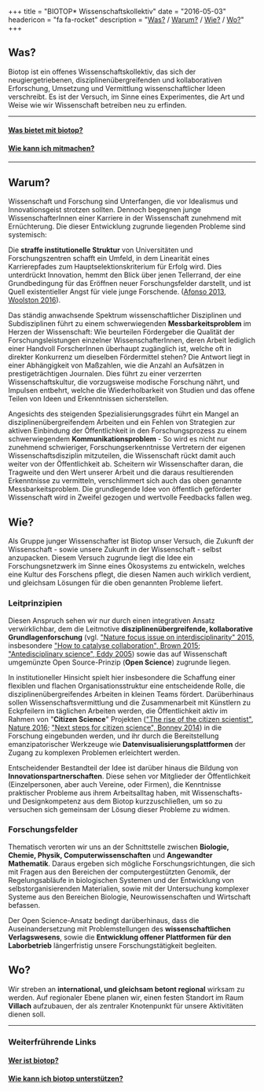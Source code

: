 +++
title = "BIOTOP* Wissenschaftskollektiv"
date = "2016-05-03"
headericon = "fa fa-rocket"
description = "[Was?](#was) / [Warum?](#warum) / [Wie?](#wie) / [Wo?](#wo)"
+++

## Was?

Biotop ist ein offenes Wissenschaftskollektiv, das sich der neugiergetriebenen, disziplinenübergreifenden und kollaborativen Erforschung, Umsetzung und Vermittlung wissenschaftlicher Ideen verschreibt. Es ist der Versuch, im Sinne eines Experimentes, die Art und Weise wie wir Wissenschaft betreiben neu zu erfinden.

------

#### [Was bietet mit biotop?](/de/participate/#was-bietet-mir-biotop)
#### [Wie kann ich mitmachen?](/de/participate/#wie-kann-ich-mitmachen)

-------


## Warum?

Wissenschaft und Forschung sind Unterfangen, die vor Idealismus und Innovationsgeist strotzen sollten. Dennoch begegnen junge WissenschafterInnen einer Karriere in der Wissenschaft zunehmend mit Ernüchterung.
Die dieser Entwicklung zugrunde liegenden Probleme sind systemisch:

Die **straffe institutionelle Struktur** von Universitäten und Forschungszentren schafft ein Umfeld, in dem Linearität eines Karrierepfades zum Hauptselektionskriterium für Erfolg wird. Dies unterdrückt Innovation, hemmt den Blick über jenen Tellerrand, der eine Grundbedingung für das Eröffnen neuer Forschungsfelder darstellt, und ist Quell existentieller Angst für viele junge Forschende.
([Afonso 2013](http://blogs.lse.ac.uk/impactofsocialsciences/2013/12/11/how-academia-resembles-a-drug-gang/), [Woolston 2016](http://www.nature.com/naturejobs/science/articles/10.1038/nj7587-555a)).

Das ständig anwachsende Spektrum wissenschaftlicher Disziplinen und Subdisziplinen führt zu einem schwerwiegenden **Messbarkeitsproblem** im Herzen der Wissenschaft: Wie beurteilen Fördergeber die Qualität der Forschungsleistungen einzelner WissenschafterInnen, deren Arbeit lediglich einer Handvoll ForscherInnen überhaupt zugänglich ist, welche oft in direkter Konkurrenz um dieselben Fördermittel stehen? Die Antwort liegt in einer Abhängigkeit von Maßzahlen, wie die Anzahl an Aufsätzen in prestigeträchtigen Journalen. Dies führt zu einer verzerrten Wissenschaftskultur, die vorzugsweise modische Forschung nährt, und Impulsen entbehrt, welche die Wiederholbarkeit von Studien und das offene Teilen von Ideen und Erkenntnissen sicherstellen.

Angesichts des steigenden Spezialisierungsgrades führt ein Mangel an disziplinenübergreifendem Arbeiten und ein Fehlen von Strategien zur aktiven Einbindung der Öffentlichkeit in den Forschungsprozess zu einem schwerwiegendem **Kommunikationsproblem** - So wird es nicht nur zunehmend schwieriger, Forschungserkenntnisse Vertretern der eigenen Wissenschaftsdisziplin mitzuteilen, die Wissenschaft rückt damit auch weiter von der Öffentlichkeit ab.
Scheitern wir Wissenschafter daran, die Tragweite und den Wert unserer Arbeit und die daraus resultierenden Erkenntnisse zu vermitteln, verschlimmert sich auch das oben genannte Messbarkeitsproblem. Die grundlegende Idee von öffentlich geförderter Wissenschaft  wird in Zweifel gezogen und wertvolle Feedbacks fallen weg.

## Wie?

Als Gruppe junger Wissenschafter ist Biotop unser Versuch, die Zukunft der Wissenschaft - sowie unsere Zukunft in der Wissenschaft - selbst anzupacken.
Diesem Versuch zugrunde liegt die Idee ein Forschungsnetzwerk im Sinne eines Ökosystems zu entwickeln, welches eine Kultur des Forschens pflegt, die diesen Namen auch wirklich verdient, und gleichsam Lösungen für die oben genannten Probleme liefert.

### Leitprinzipien
Diesen Anspruch sehen wir nur durch einen integrativen Ansatz verwirklichbar, dem die Leitmotive **disziplinenübergreifende, kollaborative Grundlagenforschung** (vgl. ["Nature focus issue on interdisciplinarity" 2015](http://www.nature.com/news/interdisciplinarity-1.18295), insbesondere ["How to catalyse collaboration", Brown 2015](http://www.nature.com/news/interdisciplinarity-how-to-catalyse-collaboration-1.18343); ["Antedisciplinary science", Eddy 2005](http://journals.plos.org/ploscompbiol/article?id=10.1371/journal.pcbi.0010006)) sowie das auf Wissenschaft umgemünzte Open Source-Prinzip (**Open Science**) zugrunde liegen.

In institutioneller Hinsicht spielt hier insbesondere die Schaffung einer flexiblen und flachen Organisationsstruktur eine entscheidende Rolle, die disziplinenübergreifendes Arbeiten in kleinen Teams fördert.
Darüberhinaus sollen Wissenschaftsvermittlung und die Zusammenarbeit mit Künstlern zu Eckpfeilern im täglichen Arbeiten werden, die Öffentlichkeit aktiv im Rahmen von "**Citizen Science**" Projekten (["The rise of the citizen scientist", Nature 2016](http://www.nature.com/news/rise-of-the-citizen-scientist-1.18192); ["Next steps for citizen science", Bonney 2014](http://science.sciencemag.org/content/343/6178/1436)) in die Forschung eingebunden werden, und ihr durch die Bereitstellung emanzipatorischer Werkzeuge wie **Datenvisualisierungsplattformen** der Zugang zu komplexen Problemen erleichtert werden.

Entscheidender Bestandteil der Idee ist darüber hinaus die Bildung von **Innovationspartnerschaften**. Diese sehen vor Mitglieder der Öffentlichkeit (Einzelpersonen, aber auch Vereine, oder Firmen), die Kenntnisse praktischer Probleme aus ihrem Arbeitsalltag haben, mit Wissenschafts- und Designkompetenz aus dem Biotop kurzzuschließen, um so zu versuchen sich gemeinsam der Lösung dieser Probleme zu widmen.

### Forschungsfelder
Thematisch verorten wir uns an der Schnittstelle zwischen **Biologie, Chemie, Physik, Computerwissenschaften** und **Angewandter Mathematik**. Daraus ergeben sich mögliche Forschungsrichtungen, die sich mit Fragen aus den Bereichen der computergestützten Genomik, der Regelungsabläufe in biologischen Systemen und der Entwicklung von selbstorganisierenden Materialien, sowie mit der Untersuchung komplexer Systeme aus den Bereichen Biologie, Neurowissenschaften und Wirtschaft befassen.

Der Open Science-Ansatz bedingt darüberhinaus, dass die Auseinandersetzung mit Problemstellungen des **wissenschaftlichen Verlagswesens**, sowie die **Entwicklung offener Plattformen für den Laborbetrieb** längerfristig unsere Forschungstätigkeit begleiten.

## Wo?

Wir streben an **international, und gleichsam betont regional** wirksam zu werden. Auf regionaler Ebene planen wir, einen festen Standort im Raum **Villach** aufzubauen, der als zentraler Knotenpunkt für unsere Aktivitäten dienen soll.

----------

### Weiterfrührende Links
#### [Wer ist biotop?](/de/person/)
#### [Wie kann ich biotop unterstützen?](/de/participate/#wie-kann-ich-biotop-unterstützen)
